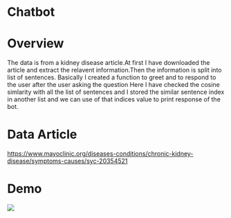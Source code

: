 # Chatbot
# Overview
The data is from a kidney disease article.At first I have downloaded the article and extract the relavent information.Then the information is split into list of sentences.
Basically I created a function to greet and to respond to the user 
after the user asking the question Here I have checked the cosine simlarity with all the list of sentences and I stored the similar sentence index in another list and we can use of that indices value to print response of the bot.

# Data Article
https://www.mayoclinic.org/diseases-conditions/chronic-kidney-disease/symptoms-causes/syc-20354521

# Demo
![](Hnet-image.gif)
